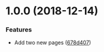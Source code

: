 # 1.0.0 (2018-12-14)


### Features

* Add two new pages ([678d407](https://github.com/ncfxy/ncfxy.github.io/commit/678d407))



